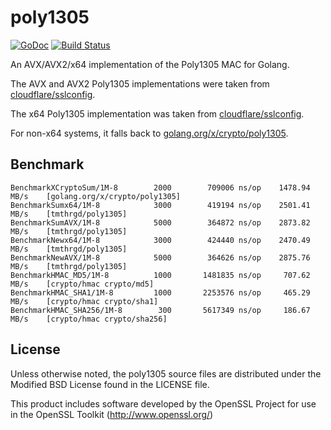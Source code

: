 # poly1305

[![GoDoc](https://godoc.org/github.com/tmthrgd/poly1305?status.svg)](https://godoc.org/github.com/tmthrgd/poly1305)
[![Build Status](https://travis-ci.org/tmthrgd/poly1305.svg?branch=master)](https://travis-ci.org/tmthrgd/poly1305)

An AVX/AVX2/x64 implementation of the Poly1305 MAC for Golang.

The AVX and AVX2 Poly1305 implementations were taken from
[cloudflare/sslconfig](https://github.com/cloudflare/sslconfig/blob/master/patches/openssl__chacha20_poly1305_cf.patch).

The x64 Poly1305 implementation was taken from
[cloudflare/sslconfig](https://github.com/cloudflare/sslconfig/blob/master/patches/openssl__chacha20_poly1305_draft_and_rfc_ossl102g.patch).

For non-x64 systems, it falls back to [golang.org/x/crypto/poly1305](https://godoc.org/golang.org/x/crypto/poly1305).

## Benchmark

```
BenchmarkXCryptoSum/1M-8   	    2000	    709006 ns/op	1478.94 MB/s	[golang.org/x/crypto/poly1305]
BenchmarkSumx64/1M-8       	    3000	    419194 ns/op	2501.41 MB/s	[tmthrgd/poly1305]
BenchmarkSumAVX/1M-8       	    5000	    364872 ns/op	2873.82 MB/s	[tmthrgd/poly1305]
BenchmarkNewx64/1M-8       	    3000	    424440 ns/op	2470.49 MB/s	[tmthrgd/poly1305]
BenchmarkNewAVX/1M-8       	    5000	    364626 ns/op	2875.76 MB/s	[tmthrgd/poly1305]
BenchmarkHMAC_MD5/1M-8     	    1000	   1481835 ns/op	 707.62 MB/s	[crypto/hmac crypto/md5]
BenchmarkHMAC_SHA1/1M-8    	    1000	   2253576 ns/op	 465.29 MB/s	[crypto/hmac crypto/sha1]
BenchmarkHMAC_SHA256/1M-8  	     300	   5617349 ns/op	 186.67 MB/s	[crypto/hmac crypto/sha256]
```

## License

Unless otherwise noted, the poly1305 source files are distributed under the Modified BSD License found in the LICENSE file.

This product includes software developed by the OpenSSL Project for use in the OpenSSL Toolkit (http://www.openssl.org/)
